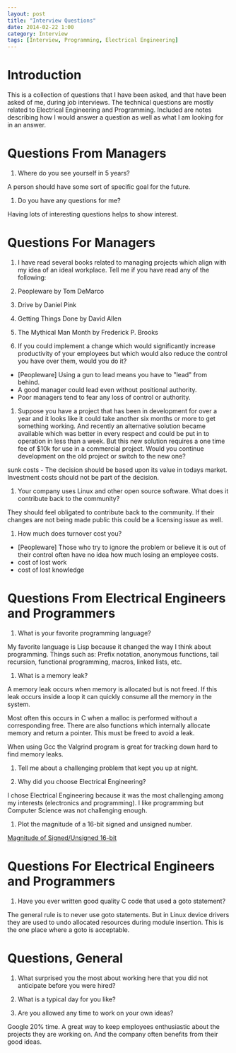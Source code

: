 ```yaml
---
layout: post
title: "Interview Questions"
date: 2014-02-22 1:00
category: Interview
tags: [Interview, Programming, Electrical Engineering]
---
```


# Introduction

This is a collection of questions that I have been asked,
and that have been asked of me, during job interviews.
The technical questions are mostly related to
Electrical Engineering and Programming.
Included are notes describing how I would answer a question as
well as what I am looking for in an answer.

# Questions From Managers

1. Where do you see yourself in 5 years?

  A person should have some sort of specific goal for the future.

1. Do you have any questions for me?

  Having lots of interesting questions helps to show interest.

# Questions For Managers

1. I have read several books related to managing projects which align
with my idea of an ideal workplace.  Tell me if you have read any of
the following:

  1. Peopleware by Tom DeMarco
  1. Drive by Daniel Pink
  1. Getting Things Done by David Allen
  1. The Mythical Man Month by Frederick P. Brooks

1. If you could implement a change which would significantly increase
productivity of your employees but which would also reduce the control
you have over them, would you do it?
  - [Peopleware] Using a gun to lead means you have to "lead" from behind.
  - A good manager could lead even without positional authority.
  - Poor managers tend to fear any loss of control or authority.

1. Suppose you have a project that has been in development for over
a year and it looks like it could take another six months or more
to get something working.
And recently an alternative solution became available which was better in
every respect and could be put in to operation in less than a week.
But this new solution requires a one time fee of $10k for use in a
commercial project.
Would you continue development on the old project or switch to the new one?

  sunk costs - The decision should be based upon its value in todays
  market.  Investment costs should not be part of the decision.

1. Your company uses Linux and other open source software.
What does it contribute back to the community?

  They should feel obligated to contribute back to the community.
  If their changes are not being made public this could be a licensing
  issue as well.

1. How much does turnover cost you?
  - [Peopleware] Those who try to ignore the problem or believe it is out
	of their control often have no idea how much losing an employee costs.
  - cost of lost work
  - cost of lost knowledge

# Questions From Electrical Engineers and Programmers

1. What is your favorite programming language?

  My favorite language is Lisp because it changed the way I think
  about programming.
  Things such as: Prefix notation, anonymous functions, tail recursion,
  functional programming, macros, linked lists, etc.

1. What is a memory leak?

  A memory leak occurs when memory is allocated but is not freed.
  If this leak occurs inside a loop it can quickly consume all the
  memory in the system.

  Most often this occurs in C when a malloc is performed without a
  corresponding free.  There are also functions which internally
  allocate memory and return a pointer.  This must be freed to avoid
  a leak.

  When using Gcc the Valgrind program is great for tracking down
  hard to find memory leaks.

1. Tell me about a challenging problem that kept you up at night.

1. Why did you choose Electrical Engineering?

  I chose Electrical Engineering because it was the most challenging
  among my interests (electronics and programming).  I like programming
  but Computer Science was not challenging enough.

1. Plot the magnitude of a 16-bit signed and unsigned number.

[Magnitude of Signed/Unsigned 16-bit](/programming/2014/01/17/sign_magnitude.html)

# Questions For Electrical Engineers and Programmers

1. Have you ever written good quality C code that used a goto statement?

  The general rule is to never use goto statements.
  But in Linux device drivers they are used to undo allocated resources
  during module insertion.
  This is the one place where a goto is acceptable.

# Questions, General

1. What surprised you the most about working here that you did
not anticipate before you were hired?

1. What is a typical day for you like?

1. Are you allowed any time to work on your own ideas?

  Google 20% time.  A great way to keep employees enthusiastic
  about the projects they are working on.  And the company often
  benefits from their good ideas.

